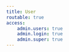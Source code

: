 ```yaml
---
title: User
routable: true
access:
    admin.users: true
    admin.login: true
    admin.super: true
---
```

